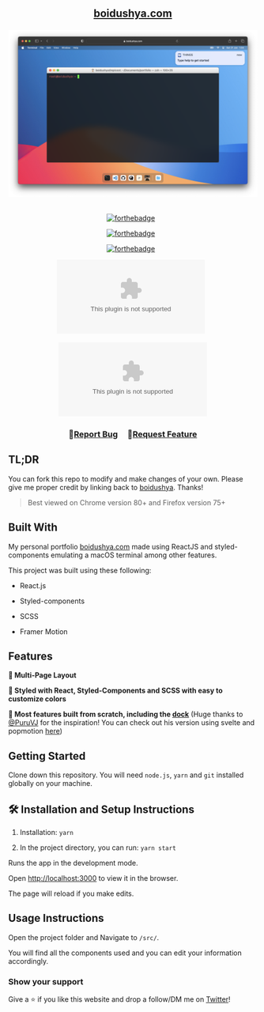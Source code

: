 <h2 align="center">
<br/>

<a  href="http://boidushya.com/"  target="_blank">boidushya.com</a>

</h2>

<div align="center">

<img  alt="Demo"  src="./public/assets/ss.png" />

</div>

<br/>

<center>

[![forthebadge](https://forthebadge.com/images/badges/built-with-love.svg)](https://forthebadge.com)
&nbsp;

[![forthebadge](https://forthebadge.com/images/badges/made-with-javascript.svg)](https://forthebadge.com)
&nbsp;

[![forthebadge](https://forthebadge.com/images/badges/open-source.svg)](https://forthebadge.com)
&nbsp;

![GitHub Repo stars](https://img.shields.io/github/stars/boidushya/boidushya.com?color=red&logo=github&style=for-the-badge)
&nbsp;

![GitHub forks](https://img.shields.io/github/forks/boidushya/boidushya.com?color=red&logo=github&style=for-the-badge)

</center>

<h3 align="center">
🔹<a  href="https://github.com/boidushya/boidushya.com/issues">Report Bug</a> &nbsp; &nbsp;
🔹<a  href="https://github.com/boidushya/boidushya.com/issues">Request Feature</a>
</h3>

## TL;DR

You can fork this repo to modify and make changes of your own. Please give me
proper credit by linking back to
[boidushya](https://github.com/boidushya/boidushya.com). Thanks!

> Best viewed on Chrome version 80+ and Firefox version 75+

## Built With

My personal portfolio
<a  href="http://boidushya.com/"  target="_blank">boidushya.com</a> made using
ReactJS and styled-components emulating a macOS terminal among other
features.<br/>

This project was built using these following:

-   React.js

-   Styled-components

-   SCSS

-   Framer Motion

## Features

**📖 Multi-Page Layout**

**🎨 Styled with React, Styled-Components and SCSS with easy to customize
colors**

**🧱 Most features built from scratch, including the
[dock](https://codesandbox.io/p/sandbox/mac-dock-react-sz5dxf?file=%2Fsrc%2Findex.css&selection=%5B%7B%22endColumn%22%3A2%2C%22endLineNumber%22%3A79%2C%22startColumn%22%3A1%2C%22startLineNumber%22%3A75%7D%5D)**
(Huge thanks to [@PuruVJ](https://github.com/PuruVJ) for the inspiration! You
can check out his version using svelte and popmotion
[here](https://github.com/PuruVJ/macos-web-svelte-dock))

## Getting Started

Clone down this repository. You will need `node.js`, `yarn` and `git` installed
globally on your machine.

## 🛠 Installation and Setup Instructions

1. Installation: `yarn`

2. In the project directory, you can run: `yarn start`

Runs the app in the development mode.

Open [http://localhost:3000](http://localhost:3000) to view it in the browser.

The page will reload if you make edits.

## Usage Instructions

Open the project folder and Navigate to `/src/`. <br/>

You will find all the components used and you can edit your information
accordingly.

### Show your support

Give a ⭐ if you like this website and drop a follow/DM me on
[Twitter](https://twitter.com/boidushya)!
